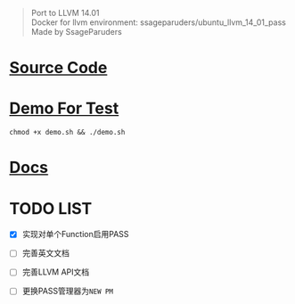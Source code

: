 >
> Port to LLVM 14.01<br>
> Docker for llvm environment: ssageparuders/ubuntu_llvm_14_01_pass<br>
> Made by SsageParuders<br>
>

# [Source Code](./Transforms/)

> 

# [Demo For Test](./Demo/)

> 

```shell
chmod +x demo.sh && ./demo.sh
```

# [Docs](./docs/)

> 

# TODO LIST

- [x] 实现对单个Function启用PASS

- [ ] 完善英文文档

- [ ] 完善LLVM API文档

- [ ] 更换PASS管理器为`NEW PM`